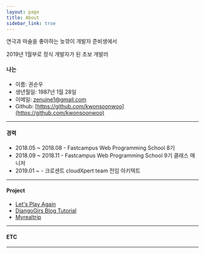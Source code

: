 ```yaml
---
layout: page
title: About
sidebar_link: true
---
```


연극과 마술을 좋아하는 늦깎이 개발자 준비생에서

2019년 1월부로 정식 개발자가 된 초보 개발러



#### 나는

* 이름: 권순우
* 생년월일: 1987년 1월 28일
* 이메일: [zenuine1@gmail.com](zenuine1@gmail.com)
* Github: [https://github.com/kwonsoonwoo](https://github.com/kwonsoonwoo)

---



#### 경력

* 2018.05 ~ 2018.08 - Fastcampus Web Programming School 8기
* 2018.09 ~ 2018.11 - Fastcampus Web Programming School 9기 클래스 매니저
* 2019.01 ~               - 크로센트 cloudXpert team 전임 아키텍트

---



#### Project

- [Let's Play Again](https://github.com/KwonSoonWoo/Letsplayagain)
- [DjangoGirs Blog Tutorial](http://kwonsoonwoo.pythonanywhere.com/)
- [Myrealtrip](https://github.com/MRTOrganization/MyRealTrip_backend)

---



#### ETC

---
